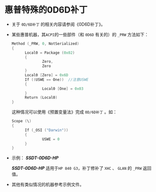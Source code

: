 # 惠普特殊的0D6D补丁

- 关于 `0D/6D补丁` 的相关内容请参阅《0D6D补丁》。

- 某些惠普机器，其`ACPI`的一些部件（和 `0D6D` 有关的）的 `_PRW` 方法如下：

  ```swift
  Method (_PRW, 0, NotSerialized)
  {
  		Local0 = Package (0x02)
  		{
  				Zero, 
  				Zero
  		}
  		Local0 [Zero] = 0x6D
  		If ((USWE == One))	//注意USWE
  		{
  				Local0 [One] = 0x03
  		}
  		Return (Local0)
  }
  ```

  这种情况可以使用《预置变量法》完成 `0D/6D补丁` 。如：

  ```swift
  Scope (\)
  {
  		If (_OSI ("Darwin"))
  		{
  				USWE = 0
  		}
  }
  ```

- 示例： ***SSDT-0D6D-HP*** 

   ***SSDT-0D6D-HP*** 适用于`HP 840 G3`，补丁修补了 `XHC` 、 `GLAN` 的 `_PRW` 返回值。

- 其他有类似情况的机器参考示例文件。

